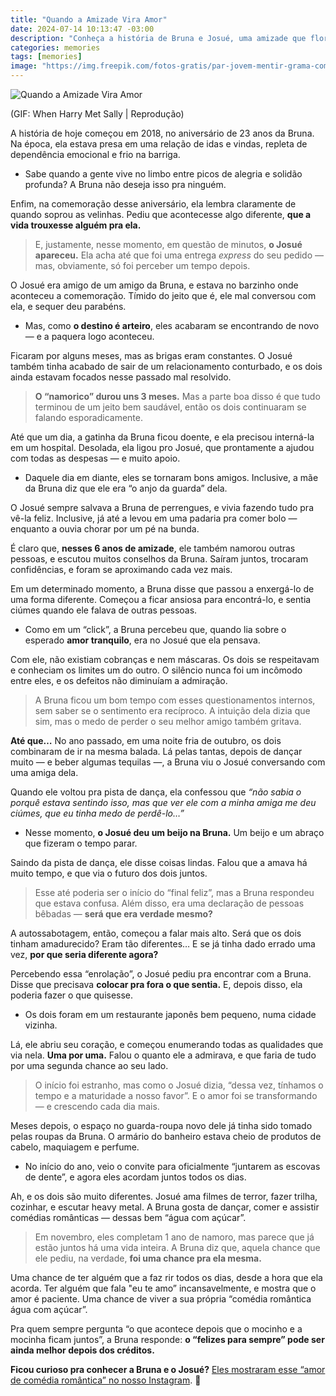 ```yaml
---
title: "Quando a Amizade Vira Amor"
date: 2024-07-14 10:13:47 -03:00
description: "Conheça a história de Bruna e Josué, uma amizade que floresceu em amor e um relacionamento sincero"
categories: memories
tags: [memories]
image: "https://img.freepik.com/fotos-gratis/par-jovem-mentir-grama-com-balloon-coracao_23-2148020049.jpg"
---
```

![Quando a Amizade Vira Amor](https://img.freepik.com/fotos-gratis/par-jovem-mentir-grama-com-balloon-coracao_23-2148020049.jpg)

(GIF: When Harry Met Sally | Reprodução)

A história de hoje começou em 2018, no aniversário de 23 anos da Bruna. Na época, ela estava presa em uma relação de idas e vindas, repleta de dependência emocional e frio na barriga.

-   Sabe quando a gente vive no limbo entre picos de alegria e solidão profunda? A Bruna não deseja isso pra ninguém.
    

Enfim, na comemoração desse aniversário, ela lembra claramente de quando soprou as velinhas. Pediu que acontecesse algo diferente,  **que a vida trouxesse alguém pra ela.**

> E, justamente, nesse momento, em questão de minutos, **o Josué
> apareceu.**  Ela acha até que foi uma entrega  _express_ do seu pedido
> — mas, obviamente, só foi perceber um tempo depois.

O Josué era amigo de um amigo da Bruna, e estava no barzinho onde aconteceu a comemoração. Tímido do jeito que é, ele mal conversou com ela, e sequer deu parabéns.

-   Mas, como  **o destino é arteiro**, eles acabaram se encontrando de novo — e a paquera logo aconteceu.
    

Ficaram por alguns meses, mas as brigas eram constantes. O Josué também tinha acabado de sair de um relacionamento conturbado, e os dois ainda estavam focados nesse passado mal resolvido.

> **O “namorico” durou uns 3 meses.**  Mas a parte boa disso é que tudo terminou de um jeito bem saudável, então os dois continuaram se
> falando esporadicamente.

Até que um dia, a gatinha da Bruna ficou doente, e ela precisou interná-la em um hospital. Desolada, ela ligou pro Josué, que prontamente a ajudou com todas as despesas — e muito apoio.

-   Daquele dia em diante, eles se tornaram bons amigos. Inclusive, a mãe da Bruna diz que ele era “o anjo da guarda” dela.
    

O Josué sempre salvava a Bruna de perrengues, e vivia fazendo tudo pra vê-la feliz. Inclusive, já até a levou em uma padaria pra comer bolo — enquanto a ouvia chorar por um pé na bunda.

É claro que, **nesses 6 anos de amizade**, ele também namorou outras pessoas, e escutou muitos conselhos da Bruna. Saíram juntos, trocaram confidências, e foram se aproximando cada vez mais.

Em um determinado momento, a Bruna disse que passou a enxergá-lo de uma forma diferente. Começou a ficar ansiosa para encontrá-lo, e sentia ciúmes quando ele falava de outras pessoas.

-   Como em um “click”, a Bruna percebeu que, quando lia sobre o esperado  **amor tranquilo**, era no Josué que ela pensava.
    

Com ele, não existiam cobranças e nem máscaras. Os dois se respeitavam e conheciam os limites um do outro. O silêncio nunca foi um incômodo entre eles, e os defeitos não diminuíam a admiração.

> A Bruna ficou um bom tempo com esses questionamentos internos, sem
> saber se o sentimento era recíproco. A intuição dela dizia que sim,
> mas o medo de perder o seu melhor amigo também gritava.

**Até que…** No ano passado, em uma noite fria de outubro, os dois combinaram de ir na mesma balada. Lá pelas tantas, depois de dançar muito — e beber algumas tequilas —, a Bruna viu o Josué conversando com uma amiga dela.

Quando ele voltou pra pista de dança, ela confessou que  _“não sabia o porquê estava sentindo isso, mas que ver ele com a minha amiga me deu ciúmes, que eu tinha medo de perdê-lo…”_

-   Nesse momento,  **o Josué deu um beijo na Bruna.**  Um beijo e um abraço que fizeram o tempo parar.
    

Saindo da pista de dança, ele disse coisas lindas. Falou que a amava há muito tempo, e que via o futuro dos dois juntos.

> Esse até poderia ser o início do “final feliz”, mas a Bruna respondeu
> que estava confusa. Além disso, era uma declaração de pessoas bêbadas
> —  **será que era verdade mesmo?**

A autossabotagem, então, começou a falar mais alto. Será que os dois tinham amadurecido? Eram tão diferentes… E se já tinha dado errado uma vez,  **por que seria diferente agora?**

Percebendo essa “enrolação”, o Josué pediu pra encontrar com a Bruna. Disse que precisava  **colocar pra fora o que sentia.** E, depois disso, ela poderia fazer o que quisesse.

-   Os dois foram em um restaurante japonês bem pequeno, numa cidade vizinha.
    

Lá, ele abriu seu coração, e começou enumerando todas as qualidades que via nela.  **Uma por uma.** Falou o quanto ele a admirava, e que faria de tudo por uma segunda chance ao seu lado.

> O início foi estranho, mas como o Josué dizia, “dessa vez, tínhamos o
> tempo e a maturidade a nosso favor”. E o amor foi se transformando — e
> crescendo cada dia mais.

Meses depois, o espaço no guarda-roupa novo dele já tinha sido tomado pelas roupas da Bruna. O armário do banheiro estava cheio de produtos de cabelo, maquiagem e perfume.

-   No início do ano, veio o convite para oficialmente “juntarem as escovas de dente”, e agora eles acordam juntos todos os dias.
    

Ah, e os dois são muito diferentes. Josué ama filmes de terror, fazer trilha, cozinhar, e escutar heavy metal. A Bruna gosta de dançar, comer e assistir comédias românticas — dessas bem “água com açúcar”.

> Em novembro, eles completam 1 ano de namoro, mas parece que já estão
> juntos há uma vida inteira. A Bruna diz que, aquela chance que ele
> pediu, na verdade,  **foi uma chance pra ela mesma.**

Uma chance de ter alguém que a faz rir todos os dias, desde a hora que ela acorda. Ter alguém que fala "eu te amo” incansavelmente, e mostra que o amor é paciente. Uma chance de viver a sua própria “comédia romântica água com açúcar”.

Pra quem sempre pergunta “o que acontece depois que o mocinho e a mocinha ficam juntos”, a Bruna responde: **o “felizes para sempre” pode ser ainda melhor depois dos créditos.**

**Ficou curioso pra conhecer a Bruna e o Josué?** [Eles mostraram esse “amor de comédia romântica” no nosso Instagram](#sandy). 🧸